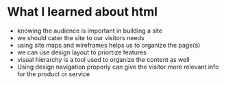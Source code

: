 # What I learned about html
- knowing the audience is important in building a site
- we should cater the site to our visitors needs
- using site maps and wireframes helps us to organize the page(s)
- we can use design layout to priortize features
- visual hierarchy is a tool used to organize the content as well
- Using design navigation properly can give the visitor more relevant info for the product or service
